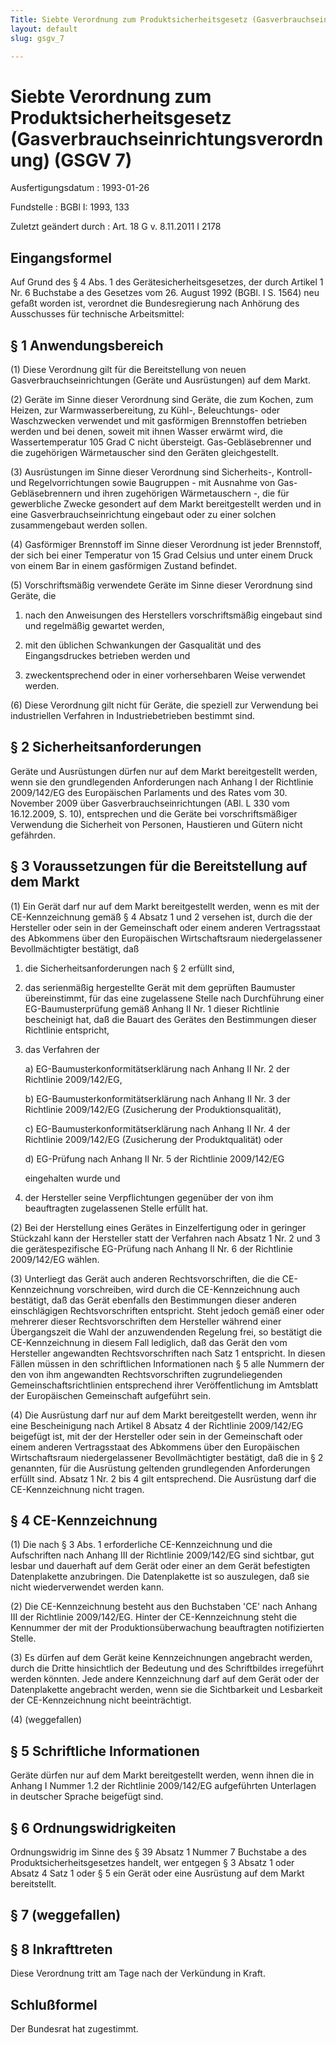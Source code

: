 ```yaml
---
Title: Siebte Verordnung zum Produktsicherheitsgesetz (Gasverbrauchseinrichtungsverordnung)
layout: default
slug: gsgv_7

---
```


# Siebte Verordnung zum Produktsicherheitsgesetz (Gasverbrauchseinrichtungsverordnung) (GSGV 7)

Ausfertigungsdatum
:   1993-01-26

Fundstelle
:   BGBl I: 1993, 133

Zuletzt geändert durch
:   Art. 18 G v. 8.11.2011 I 2178


## Eingangsformel

Auf Grund des § 4 Abs. 1 des Gerätesicherheitsgesetzes, der durch
Artikel 1 Nr. 6 Buchstabe a des Gesetzes vom 26. August 1992 (BGBl. I
S. 1564) neu gefaßt worden ist, verordnet die Bundesregierung nach
Anhörung des Ausschusses für technische Arbeitsmittel:


## § 1 Anwendungsbereich

(1) Diese Verordnung gilt für die Bereitstellung von neuen
Gasverbrauchseinrichtungen (Geräte und Ausrüstungen) auf dem Markt.

(2) Geräte im Sinne dieser Verordnung sind Geräte, die zum Kochen, zum
Heizen, zur Warmwasserbereitung, zu Kühl-, Beleuchtungs- oder
Waschzwecken verwendet und mit gasförmigen Brennstoffen betrieben
werden und bei denen, soweit mit ihnen Wasser erwärmt wird, die
Wassertemperatur 105
Grad C nicht übersteigt. Gas-Gebläsebrenner und die zugehörigen
Wärmetauscher sind den Geräten gleichgestellt.

(3) Ausrüstungen im Sinne dieser Verordnung sind Sicherheits-,
Kontroll- und Regelvorrichtungen sowie Baugruppen - mit Ausnahme von
Gas-Gebläsebrennern und ihren zugehörigen Wärmetauschern -, die für
gewerbliche Zwecke gesondert auf dem Markt bereitgestellt werden und
in eine Gasverbrauchseinrichtung eingebaut oder zu einer solchen
zusammengebaut werden sollen.

(4) Gasförmiger Brennstoff im Sinne dieser Verordnung ist jeder
Brennstoff, der sich bei einer Temperatur von 15 Grad Celsius und
unter einem Druck von einem Bar in einem gasförmigen Zustand befindet.

(5) Vorschriftsmäßig verwendete Geräte im Sinne dieser Verordnung sind
Geräte, die

1.  nach den Anweisungen des Herstellers vorschriftsmäßig eingebaut sind
    und regelmäßig gewartet werden,


2.  mit den üblichen Schwankungen der Gasqualität und des Eingangsdruckes
    betrieben werden und


3.  zweckentsprechend oder in einer vorhersehbaren Weise verwendet werden.




(6) Diese Verordnung gilt nicht für Geräte, die speziell zur
Verwendung bei industriellen Verfahren in Industriebetrieben bestimmt
sind.


## § 2 Sicherheitsanforderungen

Geräte und Ausrüstungen dürfen nur auf dem Markt bereitgestellt
werden, wenn sie den grundlegenden Anforderungen nach Anhang I der
Richtlinie 2009/142/EG des Europäischen Parlaments und des Rates vom
30\. November 2009 über Gasverbrauchseinrichtungen (ABl. L 330 vom
16\.12.2009, S. 10), entsprechen und die Geräte bei vorschriftsmäßiger
Verwendung die Sicherheit von Personen, Haustieren und Gütern nicht
gefährden.


## § 3 Voraussetzungen für die Bereitstellung auf dem Markt

(1) Ein Gerät darf nur auf dem Markt bereitgestellt werden, wenn es
mit der CE-Kennzeichnung gemäß § 4 Absatz 1 und 2 versehen ist, durch
die der Hersteller oder sein in der Gemeinschaft oder einem anderen
Vertragsstaat des Abkommens über den Europäischen Wirtschaftsraum
niedergelassener Bevollmächtigter bestätigt, daß

1.  die Sicherheitsanforderungen nach § 2 erfüllt sind,


2.  das serienmäßig hergestellte Gerät mit dem geprüften Baumuster
    übereinstimmt, für das eine zugelassene Stelle nach Durchführung einer
    EG-Baumusterprüfung gemäß Anhang II Nr. 1 dieser Richtlinie
    bescheinigt hat, daß die Bauart des Gerätes den Bestimmungen dieser
    Richtlinie entspricht,


3.  das Verfahren der

    a)  EG-Baumusterkonformitätserklärung nach Anhang II Nr. 2 der Richtlinie
        2009/142/EG,


    b)  EG-Baumusterkonformitätserklärung nach Anhang II Nr. 3 der Richtlinie
        2009/142/EG (Zusicherung der Produktionsqualität),


    c)  EG-Baumusterkonformitätserklärung nach Anhang II Nr. 4 der Richtlinie
        2009/142/EG (Zusicherung der Produktqualität) oder


    d)  EG-Prüfung nach Anhang II Nr. 5 der Richtlinie 2009/142/EG




    eingehalten wurde und


4.  der Hersteller seine Verpflichtungen gegenüber der von ihm
    beauftragten zugelassenen Stelle erfüllt hat.




(2) Bei der Herstellung eines Gerätes in Einzelfertigung oder in
geringer Stückzahl kann der Hersteller statt der Verfahren nach Absatz
1 Nr. 2 und 3 die gerätespezifische EG-Prüfung nach Anhang II Nr. 6
der Richtlinie 2009/142/EG wählen.

(3) Unterliegt das Gerät auch anderen Rechtsvorschriften, die die CE-
Kennzeichnung vorschreiben, wird durch die CE-Kennzeichnung auch
bestätigt, daß das Gerät ebenfalls den Bestimmungen dieser anderen
einschlägigen Rechtsvorschriften entspricht. Steht jedoch gemäß einer
oder mehrerer dieser Rechtsvorschriften dem Hersteller während einer
Übergangszeit die Wahl der anzuwendenden Regelung frei, so bestätigt
die CE-Kennzeichnung in diesem Fall lediglich, daß das Gerät den vom
Hersteller angewandten Rechtsvorschriften nach Satz 1 entspricht. In
diesen Fällen müssen in den schriftlichen Informationen nach § 5 alle
Nummern der den von ihm angewandten Rechtsvorschriften
zugrundeliegenden Gemeinschaftsrichtlinien entsprechend ihrer
Veröffentlichung im Amtsblatt der Europäischen Gemeinschaft aufgeführt
sein.

(4) Die Ausrüstung darf nur auf dem Markt bereitgestellt werden, wenn
ihr eine Bescheinigung nach Artikel 8 Absatz 4 der Richtlinie
2009/142/EG beigefügt ist, mit der der Hersteller oder sein in der
Gemeinschaft oder einem anderen Vertragsstaat des Abkommens über den
Europäischen Wirtschaftsraum niedergelassener Bevollmächtigter
bestätigt, daß die in § 2 genannten, für die Ausrüstung geltenden
grundlegenden Anforderungen erfüllt sind. Absatz 1 Nr. 2 bis 4 gilt
entsprechend. Die Ausrüstung darf die CE-Kennzeichnung nicht tragen.


## § 4 CE-Kennzeichnung

(1) Die nach § 3 Abs. 1 erforderliche CE-Kennzeichnung und die
Aufschriften nach Anhang III der Richtlinie 2009/142/EG sind sichtbar,
gut lesbar und dauerhaft auf dem Gerät oder einer an dem Gerät
befestigten Datenplakette anzubringen. Die Datenplakette ist so
auszulegen, daß sie nicht wiederverwendet werden kann.

(2) Die CE-Kennzeichnung besteht aus den Buchstaben 'CE' nach Anhang
III der Richtlinie 2009/142/EG. Hinter der CE-Kennzeichnung steht die
Kennummer der mit der Produktionsüberwachung beauftragten
notifizierten Stelle.

(3) Es dürfen auf dem Gerät keine Kennzeichnungen angebracht werden,
durch die Dritte hinsichtlich der Bedeutung und des Schriftbildes
irregeführt werden könnten. Jede andere Kennzeichnung darf auf dem
Gerät oder der Datenplakette angebracht werden, wenn sie die
Sichtbarkeit und Lesbarkeit der CE-Kennzeichnung nicht beeinträchtigt.

(4) (weggefallen)


## § 5 Schriftliche Informationen

Geräte dürfen nur auf dem Markt bereitgestellt werden, wenn ihnen die
in Anhang I Nummer 1.2 der Richtlinie 2009/142/EG aufgeführten
Unterlagen in deutscher Sprache beigefügt sind.


## § 6 Ordnungswidrigkeiten

Ordnungswidrig im Sinne des § 39 Absatz 1 Nummer 7 Buchstabe a des
Produktsicherheitsgesetzes handelt, wer entgegen § 3 Absatz 1 oder
Absatz 4 Satz 1 oder § 5 ein Gerät oder eine Ausrüstung auf dem Markt
bereitstellt.


## § 7 (weggefallen)



## § 8 Inkrafttreten

Diese Verordnung tritt am Tage nach der Verkündung in Kraft.


## Schlußformel

Der Bundesrat hat zugestimmt.

